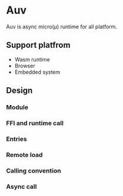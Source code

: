 # Auv

Auv is async micro(μ) runtime for all platform.

## Support platfrom

- Wasm runtime
- Browser
- Embedded system

## Design

### Module

### FFI and runtime call

### Entries

### Remote load

### Calling convention

### Async call



